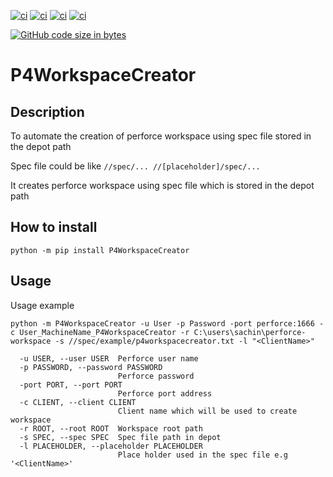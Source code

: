 <a href="https://pypi.org/project/P4WorkspaceCreator">![ci](https://img.shields.io/github/v/release/sachinrising/p4-workspace-creator)</a> <a href="">![ci](https://img.shields.io/github/release-date/sachinrising/p4workspacecreator)</a> <a href="">![ci](https://img.shields.io/pypi/pyversions/P4WorkspaceCreator)</a>  <a href="">![ci](https://img.shields.io/github/license/sachinrising/P4WorkspaceCreator)</a>


<a href=""><img alt="GitHub code size in bytes" src="https://img.shields.io/github/languages/code-size/sachinrising/p4workspacecreator"></a>
# P4WorkspaceCreator

## Description
To automate the creation of perforce workspace using spec file stored in the depot path

Spec file could be like
`//spec/... //[placeholder]/spec/...`

It creates perforce workspace using spec file which is stored in the depot path

## How to install 

```
python -m pip install P4WorkspaceCreator
```

## Usage

Usage example
```
python -m P4WorkspaceCreator -u User -p Password -port perforce:1666 -c User_MachineName_P4WorkspaceCreator -r C:\users\sachin\perforce-workspace -s //spec/example/p4workspacecreator.txt -l "<ClientName>"
```

```
  -u USER, --user USER  Perforce user name
  -p PASSWORD, --password PASSWORD
                        Perforce password
  -port PORT, --port PORT
                        Perforce port address
  -c CLIENT, --client CLIENT
                        Client name which will be used to create workspace
  -r ROOT, --root ROOT  Workspace root path
  -s SPEC, --spec SPEC  Spec file path in depot
  -l PLACEHOLDER, --placeholder PLACEHOLDER
                        Place holder used in the spec file e.g '<ClientName>'
```